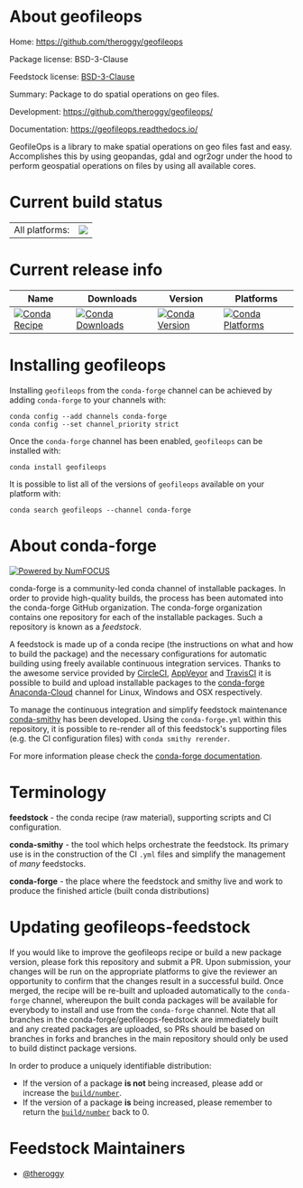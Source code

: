About geofileops
================

Home: https://github.com/theroggy/geofileops

Package license: BSD-3-Clause

Feedstock license: [BSD-3-Clause](https://github.com/conda-forge/geofileops-feedstock/blob/master/LICENSE.txt)

Summary: Package to do spatial operations on geo files.

Development: https://github.com/theroggy/geofileops/

Documentation: https://geofileops.readthedocs.io/

GeofileOps is a library to make spatial operations on geo files fast and
easy. Accomplishes this by using geopandas, gdal and ogr2ogr under the hood
to perform geospatial operations on files by using all available cores.


Current build status
====================


<table><tr><td>All platforms:</td>
    <td>
      <a href="https://dev.azure.com/conda-forge/feedstock-builds/_build/latest?definitionId=12196&branchName=master">
        <img src="https://dev.azure.com/conda-forge/feedstock-builds/_apis/build/status/geofileops-feedstock?branchName=master">
      </a>
    </td>
  </tr>
</table>

Current release info
====================

| Name | Downloads | Version | Platforms |
| --- | --- | --- | --- |
| [![Conda Recipe](https://img.shields.io/badge/recipe-geofileops-green.svg)](https://anaconda.org/conda-forge/geofileops) | [![Conda Downloads](https://img.shields.io/conda/dn/conda-forge/geofileops.svg)](https://anaconda.org/conda-forge/geofileops) | [![Conda Version](https://img.shields.io/conda/vn/conda-forge/geofileops.svg)](https://anaconda.org/conda-forge/geofileops) | [![Conda Platforms](https://img.shields.io/conda/pn/conda-forge/geofileops.svg)](https://anaconda.org/conda-forge/geofileops) |

Installing geofileops
=====================

Installing `geofileops` from the `conda-forge` channel can be achieved by adding `conda-forge` to your channels with:

```
conda config --add channels conda-forge
conda config --set channel_priority strict
```

Once the `conda-forge` channel has been enabled, `geofileops` can be installed with:

```
conda install geofileops
```

It is possible to list all of the versions of `geofileops` available on your platform with:

```
conda search geofileops --channel conda-forge
```


About conda-forge
=================

[![Powered by
NumFOCUS](https://img.shields.io/badge/powered%20by-NumFOCUS-orange.svg?style=flat&colorA=E1523D&colorB=007D8A)](https://numfocus.org)

conda-forge is a community-led conda channel of installable packages.
In order to provide high-quality builds, the process has been automated into the
conda-forge GitHub organization. The conda-forge organization contains one repository
for each of the installable packages. Such a repository is known as a *feedstock*.

A feedstock is made up of a conda recipe (the instructions on what and how to build
the package) and the necessary configurations for automatic building using freely
available continuous integration services. Thanks to the awesome service provided by
[CircleCI](https://circleci.com/), [AppVeyor](https://www.appveyor.com/)
and [TravisCI](https://travis-ci.com/) it is possible to build and upload installable
packages to the [conda-forge](https://anaconda.org/conda-forge)
[Anaconda-Cloud](https://anaconda.org/) channel for Linux, Windows and OSX respectively.

To manage the continuous integration and simplify feedstock maintenance
[conda-smithy](https://github.com/conda-forge/conda-smithy) has been developed.
Using the ``conda-forge.yml`` within this repository, it is possible to re-render all of
this feedstock's supporting files (e.g. the CI configuration files) with ``conda smithy rerender``.

For more information please check the [conda-forge documentation](https://conda-forge.org/docs/).

Terminology
===========

**feedstock** - the conda recipe (raw material), supporting scripts and CI configuration.

**conda-smithy** - the tool which helps orchestrate the feedstock.
                   Its primary use is in the construction of the CI ``.yml`` files
                   and simplify the management of *many* feedstocks.

**conda-forge** - the place where the feedstock and smithy live and work to
                  produce the finished article (built conda distributions)


Updating geofileops-feedstock
=============================

If you would like to improve the geofileops recipe or build a new
package version, please fork this repository and submit a PR. Upon submission,
your changes will be run on the appropriate platforms to give the reviewer an
opportunity to confirm that the changes result in a successful build. Once
merged, the recipe will be re-built and uploaded automatically to the
`conda-forge` channel, whereupon the built conda packages will be available for
everybody to install and use from the `conda-forge` channel.
Note that all branches in the conda-forge/geofileops-feedstock are
immediately built and any created packages are uploaded, so PRs should be based
on branches in forks and branches in the main repository should only be used to
build distinct package versions.

In order to produce a uniquely identifiable distribution:
 * If the version of a package **is not** being increased, please add or increase
   the [``build/number``](https://docs.conda.io/projects/conda-build/en/latest/resources/define-metadata.html#build-number-and-string).
 * If the version of a package **is** being increased, please remember to return
   the [``build/number``](https://docs.conda.io/projects/conda-build/en/latest/resources/define-metadata.html#build-number-and-string)
   back to 0.

Feedstock Maintainers
=====================

* [@theroggy](https://github.com/theroggy/)

